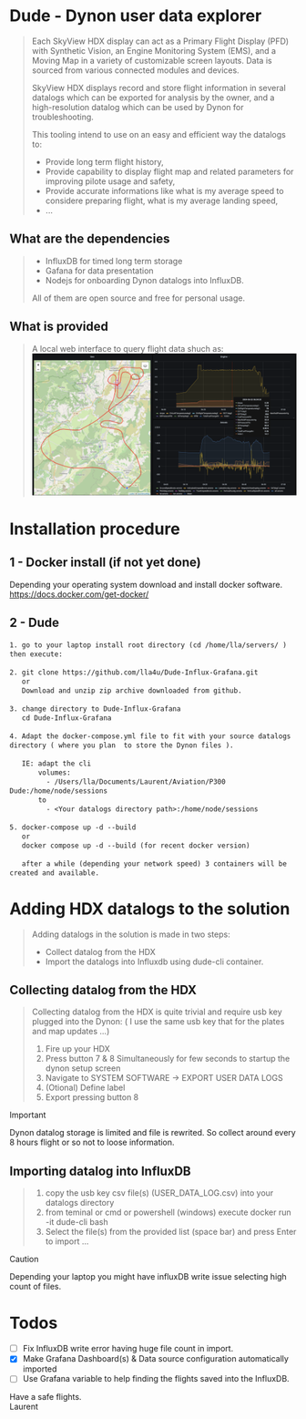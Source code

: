 # Dude - Dynon user data explorer

> Each SkyView HDX display can act as a Primary Flight Display (PFD) with Synthetic Vision, an
Engine Monitoring System (EMS), and a Moving Map in a variety of customizable screen
layouts. Data is sourced from various connected modules and devices.
>
> SkyView HDX displays record and store flight information in several datalogs which can be
exported for analysis by the owner, and a high-resolution datalog which can be used by Dynon
for troubleshooting. 
>
> This tooling intend to use on an easy and efficient way the datalogs to:  
>  - Provide long term flight history,
>  - Provide capability to display flight map and related parameters for improving pilote usage and safety,
>  - Provide accurate informations like what is my average speed to considere preparing flight, what is my average landing speed,
>  - ...

## What are the dependencies
> - InfluxDB for timed long term storage
> - Gafana for data presentation
> - Nodejs for onboarding Dynon datalogs into InfluxDB.
>
> All of them are open source and free for personal usage.

## What is provided
> A local web interface to query flight data shuch as:
![Screenshot of web interface.](https://github.com/lla4u/Dude-Influx-Grafana/blob/main/Screenshots/Screenshot_web_Interface.png)


# Installation procedure

## 1 - Docker install (if not yet done)
Depending your operating system download and install docker software.
https://docs.docker.com/get-docker/


## 2 - Dude
```
1. go to your laptop install root directory (cd /home/lla/servers/ ) then execute:

2. git clone https://github.com/lla4u/Dude-Influx-Grafana.git
   or
   Download and unzip zip archive downloaded from github.

3. change directory to Dude-Influx-Grafana
   cd Dude-Influx-Grafana

4. Adapt the docker-compose.yml file to fit with your source datalogs directory ( where you plan  to store the Dynon files ).  

   IE: adapt the cli  
       volumes:  
         - /Users/lla/Documents/Laurent/Aviation/P300 Dude:/home/node/sessions  
       to 
         - <Your datalogs directory path>:/home/node/sessions

5. docker-compose up -d --build
   or 
   docker compose up -d --build (for recent docker version)

   after a while (depending your network speed) 3 containers will be created and available.
```

# Adding HDX datalogs to the solution
> Adding datalogs in the solution is made in two steps:
> - Collect datalog from the HDX
> - Import the datalogs into Influxdb using dude-cli container.

## Collecting datalog from the HDX
> Collecting datalog from the HDX is quite trivial and require usb key plugged into the Dynon:
> ( I use the same usb key that for the plates and map updates ...)
> 1. Fire up your HDX
> 2. Press button 7 & 8 Simultaneously for few seconds to startup the dynon setup screen
> 3. Navigate to SYSTEM SOFTWARE -> EXPORT USER DATA LOGS 
> 4. (Otional) Define label
> 5. Export pressing button 8

> [!IMPORTANT]
> Dynon datalog storage is limited and file is rewrited. So collect around every 8 hours flight or so not to loose information.

## Importing datalog into InfluxDB
> 1. copy the usb key csv file(s) (USER_DATA_LOG.csv) into your datalogs directory
> 2. from teminal or cmd or powershell (windows) execute docker run -it dude-cli bash
> 3. Select the file(s) from the provided list (space bar) and press Enter to import ...
  
> [!CAUTION]
> Depending your laptop you might have influxDB write issue selecting high count of files.  


# Todos
- [ ] Fix InfluxDB write error having huge file count in import. 
- [x] Make Grafana Dashboard(s) & Data source configuration automatically imported 
- [ ] Use Grafana variable to help finding the flights saved into the InfluxDB.

Have a safe flights.  
Laurent



